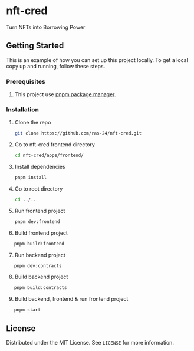 # nft-cred
Turn NFTs into Borrowing Power

## Getting Started
This is an example of how you can set up this project locally. To get a local copy up and running, follow these steps.

### Prerequisites
1. This project use [pnpm package manager](https://pnpm.io/installation).

### Installation
1. Clone the repo
   ```sh
   git clone https://github.com/ras-24/nft-cred.git
   ```
2. Go to nft-cred frontend directory
   ```sh
   cd nft-cred/apps/frontend/
   ```
3. Install dependencies
   ```sh
   pnpm install
   ```
4. Go to root directory
   ```sh
   cd ../..
   ```
5. Run frontend project
   ```sh
   pnpm dev:frontend
   ```
6. Build frontend project
```sh
   pnpm build:frontend
```
7. Run backend project
```sh
   pnpm dev:contracts
```
8. Build backend project
```sh
   pnpm build:contracts
```
9. Build backend, frontend & run frontend project
```sh
   pnpm start
```


## License

Distributed under the MIT License. See `LICENSE` for more information.
